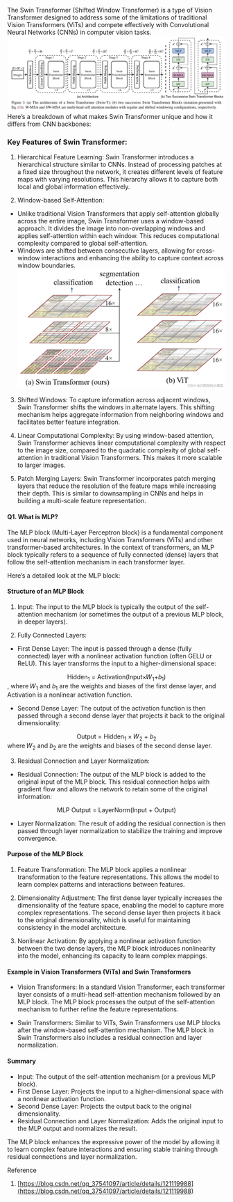 
The Swin Transformer (Shifted Window Transformer) is a type of Vision Transformer designed to address some of the limitations of traditional Vision Transformers (ViTs) and compete effectively with Convolutional Neural Networks (CNNs) in computer vision tasks. 
![modelStructure](../images/3_swin_transformer_model_frame.png)
Here’s a breakdown of what makes Swin Transformer unique and how it differs from CNN backbones:

### Key Features of Swin Transformer:
1. Hierarchical Feature Learning:
Swin Transformer introduces a hierarchical structure similar to CNNs. Instead of processing patches at a fixed size throughout the network, it creates different levels of feature maps with varying resolutions. This hierarchy allows it to capture both local and global information effectively.

2. Window-based Self-Attention:
- Unlike traditional Vision Transformers that apply self-attention globally across the entire image, Swin Transformer uses a window-based approach. It divides the image into non-overlapping windows and applies self-attention within each window. This reduces computational complexity compared to global self-attention.
- Windows are shifted between consecutive layers, allowing for cross-window interactions and enhancing the ability to capture context across window boundaries.
![image](../images/3_swin_transformer_vs_vit.png)

3. Shifted Windows:
To capture information across adjacent windows, Swin Transformer shifts the windows in alternate layers. This shifting mechanism helps aggregate information from neighboring windows and facilitates better feature integration.

4. Linear Computational Complexity:
By using window-based attention, Swin Transformer achieves linear computational complexity with respect to the image size, compared to the quadratic complexity of global self-attention in traditional Vision Transformers. This makes it more scalable to larger images.

5. Patch Merging Layers:
Swin Transformer incorporates patch merging layers that reduce the resolution of the feature maps while increasing their depth. This is similar to downsampling in CNNs and helps in building a multi-scale feature representation.

#### Q1. What is MLP?
The MLP block (Multi-Layer Perceptron block) is a fundamental component used in neural networks, including Vision Transformers (ViTs) and other transformer-based architectures. In the context of transformers, an MLP block typically refers to a sequence of fully connected (dense) layers that follow the self-attention mechanism in each transformer layer.

Here’s a detailed look at the MLP block:

#### Structure of an MLP Block
1. Input:
The input to the MLP block is typically the output of the self-attention mechanism (or sometimes the output of a previous MLP block, in deeper layers).

2. Fully Connected Layers:
- First Dense Layer: The input is passed through a dense (fully connected) layer with a nonlinear activation function (often GELU or ReLU). This layer transforms the input to a higher-dimensional space:
<div align="center">
    Hidden<sub>1</sub> = Activation(Input×𝑊<sub>1</sub>+𝑏<sub>1</sub>)
</div>
, where 𝑊<sub>1</sub> and 𝑏<sub>1</sub> are the weights and biases of the first dense layer, and Activation is a nonlinear activation function.

- Second Dense Layer: The output of the activation function is then passed through a second dense layer that projects it back to the original dimensionality:
<div align="center">
    Output = Hidden<sub>1</sub> × 𝑊<sub>2</sub> + 𝑏<sub>2</sub>
</div>
where 𝑊<sub>2</sub> and 𝑏<sub>2</sub> are the weights and biases of the second dense layer.

3. Residual Connection and Layer Normalization:
- Residual Connection: The output of the MLP block is added to the original input of the MLP block. This residual connection helps with gradient flow and allows the network to retain some of the original information:
<div align="center">
    MLP Output = LayerNorm(Input + Output)
</div>

- Layer Normalization: The result of adding the residual connection is then passed through layer normalization to stabilize the training and improve convergence.

#### Purpose of the MLP Block
1. Feature Transformation:
The MLP block applies a nonlinear transformation to the feature representations. This allows the model to learn complex patterns and interactions between features.

2. Dimensionality Adjustment:
The first dense layer typically increases the dimensionality of the feature space, enabling the model to capture more complex representations. The second dense layer then projects it back to the original dimensionality, which is useful for maintaining consistency in the model architecture.

3. Nonlinear Activation:
By applying a nonlinear activation function between the two dense layers, the MLP block introduces nonlinearity into the model, enhancing its capacity to learn complex mappings.

#### Example in Vision Transformers (ViTs) and Swin Transformers
- Vision Transformers: In a standard Vision Transformer, each transformer layer consists of a multi-head self-attention mechanism followed by an MLP block. The MLP block processes the output of the self-attention mechanism to further refine the feature representations.

- Swin Transformers: Similar to ViTs, Swin Transformers use MLP blocks after the window-based self-attention mechanism. The MLP block in Swin Transformers also includes a residual connection and layer normalization.

#### Summary
- Input: The output of the self-attention mechanism (or a previous MLP block).
- First Dense Layer: Projects the input to a higher-dimensional space with a nonlinear activation function.
- Second Dense Layer: Projects the output back to the original dimensionality.
- Residual Connection and Layer Normalization: Adds the original input to the MLP output and normalizes the result.

The MLP block enhances the expressive power of the model by allowing it to learn complex feature interactions and ensuring stable training through residual connections and layer normalization.

Reference
1. [https://blog.csdn.net/qq_37541097/article/details/121119988](https://blog.csdn.net/qq_37541097/article/details/121119988)
